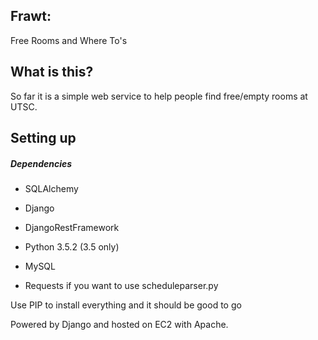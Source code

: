 Frawt:
-----
Free Rooms and Where To's

What is this?
-----
So far it is a simple web service to help people find free/empty rooms at UTSC.

Setting up
-----
##### Dependencies
  - SQLAlchemy
  - Django
  - DjangoRestFramework
  - Python 3.5.2 (3.5 only)
  - MySQL
  
  - Requests if you want to use scheduleparser.py
  
  Use PIP to install everything and it should be good to go
  

Powered by Django and hosted on EC2 with Apache.
